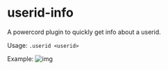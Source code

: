 # userid-info
A powercord plugin to quickly get info about a userid.

Usage: `.userid <userid>`

Example:
![img](https://i.imgur.com/LcU37Ge.png)

